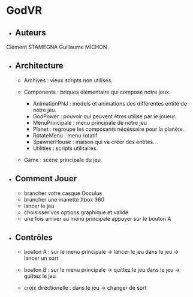 # GodVR

* ## Auteurs
Clément STAMEGNA
Guillaume MICHON

* ## Architecture
    * Archives :
vieux scripts non utilisés.

    * Components :
briques élémentaire qui compose notre jeux.
        * AnimationPNJ :
models et animations des différentes entité de notre jeu.
        * GodPower :
pouvoir qui peuvent êtres utilisé par le joueur.
        * MenuPrincipale :
menu principale de notre jeu
        * Planet :
 regroupe les composants nécéssaire pour la planète.
        * RotateMenu :
 menu rotatif
        * SpawnerHouse :
maison qui va créer des entités.
        * Utilities :
 scripts utilitaires.

    * Game :
 scène principale du jeu.

* ## Comment Jouer

	* brancher votre casque Occulus
    * brancher une manette Xbox 360
    * lancer le jeu
    * choisisser vos options graphique et validé
    * une fois arriver au menu principale appuyer sur le bouton A

* ## Contrôles

	* bouton A : 
    sur le menu principale -> lancer le jeu
    dans le jeu -> lancer un sort

    * bouton B :
    sur le menu principale -> quittez le jeu
    dans le jeu -> quittez le jeu

    * croix directionelle :
    dans le jeu -> changer de sort